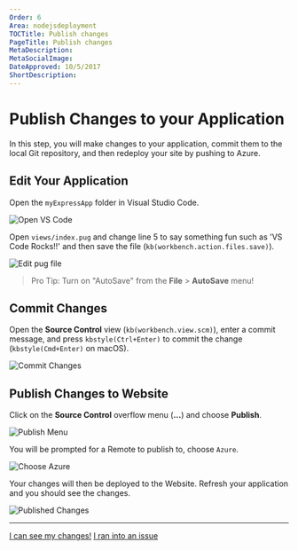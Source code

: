 ```yaml
---
Order: 6
Area: nodejsdeployment
TOCTitle: Publish changes
PageTitle: Publish changes
MetaDescription:
MetaSocialImage:
DateApproved: 10/5/2017
ShortDescription:
---
```

# Publish Changes to your Application

In this step, you will make changes to your application, commit them to the local Git repository, and then redeploy your site by pushing to Azure.

## Edit Your Application

Open the `myExpressApp` folder in Visual Studio Code.

![Open VS Code](images/nodejs-deployment/openvscode.png)

Open `views/index.pug` and change line 5 to say something fun such as 'VS Code Rocks!!' and then save the file (`kb(workbench.action.files.save)`).

![Edit pug file](images/nodejs-deployment/editpugfile.png)

> Pro Tip: Turn on "AutoSave" from the **File** > **AutoSave** menu!

## Commit Changes

Open the **Source Control** view (`kb(workbench.view.scm)`), enter a commit message, and press `kbstyle(Ctrl+Enter)` to commit the change (`kbstyle(Cmd+Enter)` on macOS).

![Commit Changes](images/nodejs-deployment/commitchanges.png)

## Publish Changes to Website

Click on the **Source Control** overflow menu (**...**) and choose **Publish**.

![Publish Menu](images/nodejs-deployment/publishmenu.png)

You will be prompted for a Remote to publish to, choose `Azure`.

![Choose Azure](images/nodejs-deployment/chooseazure.png)

Your changes will then be deployed to the Website. Refresh your application and you should see the changes.

![Published Changes](images/nodejs-deployment/vscoderocks.png)

----

<a class="tutorial-next-btn" href="/tutorials/nodejs-deployment/extensions">I can see my changes!</a> <a class="tutorial-feedback-btn" onclick="reportIssue('node-deployment-ui', 'publishing-changes')" href="javascript:void(0)">I ran into an issue</a>